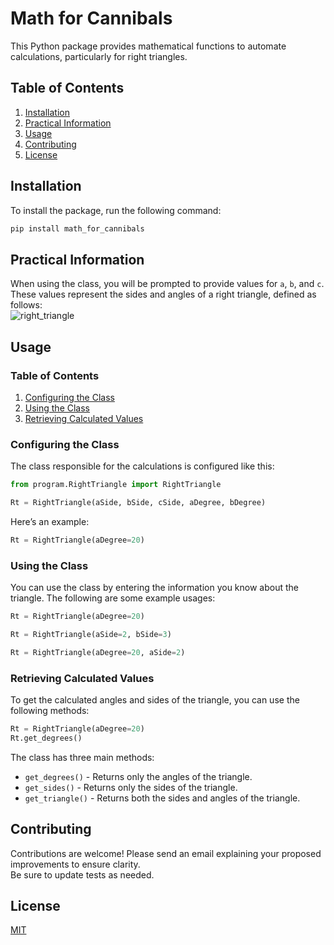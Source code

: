 # Math for Cannibals
This Python package provides mathematical functions to automate calculations, particularly for right triangles.

## Table of Contents

1. [Installation](#installation)
2. [Practical Information](#practical-information)
3. [Usage](#usage)
4. [Contributing](#contributing)
5. [License](#license)

## Installation

To install the package, run the following command:

```bash
pip install math_for_cannibals
```

## Practical Information

When using the class, you will be prompted to provide values for `a`, `b`, and `c`. These values represent the sides and angles of a right triangle, defined as follows:  
![right_triangle](right_triangle.png)

## Usage

### Table of Contents

1. [Configuring the Class](#configuring-the-class)
2. [Using the Class](#using-the-class)
3. [Retrieving Calculated Values](#retrieving-calculated-values)

### Configuring the Class
The class responsible for the calculations is configured like this:

```python
from program.RightTriangle import RightTriangle

Rt = RightTriangle(aSide, bSide, cSide, aDegree, bDegree)
```

Here’s an example:
```python
Rt = RightTriangle(aDegree=20)
```

### Using the Class
You can use the class by entering the information you know about the triangle. The following are some example usages:

```python
Rt = RightTriangle(aDegree=20)
```

```python
Rt = RightTriangle(aSide=2, bSide=3)
```

```python
Rt = RightTriangle(aDegree=20, aSide=2)
```

### Retrieving Calculated Values
To get the calculated angles and sides of the triangle, you can use the following methods:

```python
Rt = RightTriangle(aDegree=20)
Rt.get_degrees()
```

The class has three main methods:  
- `get_degrees()` - Returns only the angles of the triangle.  
- `get_sides()` - Returns only the sides of the triangle.  
- `get_triangle()` - Returns both the sides and angles of the triangle.

## Contributing
Contributions are welcome! Please send an email explaining your proposed improvements to ensure clarity.  
Be sure to update tests as needed.

## License
[MIT](https://choosealicense.com/licenses/mit/)
